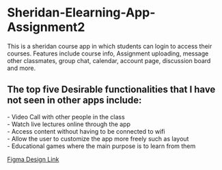 # Sheridan-Elearning-App-Assignment2
This is a sheridan course app in which students can login to access their courses. Features include course info, Assignment uploading, message other classmates, group chat, calendar, account page, discussion board and more.

<h2>The top five Desirable functionalities that I have not seen in other apps include:</h2>
- Video Call with other people in the class<br>
- Watch live lectures online through the app<br>
- Access content without having to be connected to wifi<br>
- Allow the user to customize the app more freely such as layout<br>
- Educational games where the main purpose is to learn from them

<a href="https://www.figma.com/file/XvkL4Akup3MmAOy5Uzf2oR/Assignment_2_TylerM?node-id=0%3A1&t=V3KFKxs95VKfqW6n-1">Figma Design Link</a>
